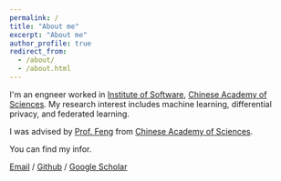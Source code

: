 ```yaml
---
permalink: /
title: "About me"
excerpt: "About me"
author_profile: true
redirect_from: 
  - /about/
  - /about.html
---
```


I'm an engneer worked in [Institute of Software](http://www.iscas.ac.cn/), [Chinese Academy of Sciences](https://english.cas.cn/). My research interest includes  machine learning, differential privacy, and federated learning.

I was advised by [Prof. Feng](http://www.iscas.ac.cn/rcdw2016/yszj2016/) from [Chinese Academy of Sciences](https://english.cas.cn/).

You can find my infor.

[Email](yutong2017@iscas.ac.cn) / [Github](https://github.com/yyt20080808) / [Google Scholar](https://scholar.google.com/citations?user=_D4NtwIAAAAJ&hl=en)
